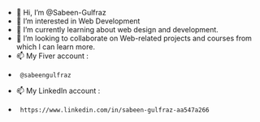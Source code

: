 - 👋 Hi, I’m @Sabeen-Gulfraz
- 👀 I’m interested in Web Development
- 🌱 I’m currently learning about web design and development.
- 💞️ I’m looking to collaborate on Web-related projects and courses from which I can learn more.
- 📫 My Fiver account :
-      @sabeengulfraz
- 📫 My LinkedIn account :
-      https://www.linkedin.com/in/sabeen-gulfraz-aa547a266


